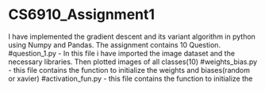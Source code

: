 # CS6910_Assignment1
I have implemented the gradient descent and its variant algorithm in python using Numpy and Pandas.
The assignment contains 10 Question.
#question_1.py - In this file i have imported the image dataset and the necessary libraries. Then plotted images of all classes(10)
#weights_bias.py - this file contains the function to initialize the weights and biases(random or xavier)
#activation_fun.py - this file contains the function to initialize the  
  
